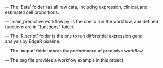 -- The 'Data' folder has all raw data, including expression, clinical, and estimated cell proportions.

-- 'main_predictive workflow.py' is the one to run the workflow, and defined functions are in "functions" folder.

-- The 'R_script' folder is the one to run differential expression gene analysis by EdgeR pipeline.

-- The 'output' folder stores the performance of predictive workflow.

-- The png file provides a workflow example in this project.
